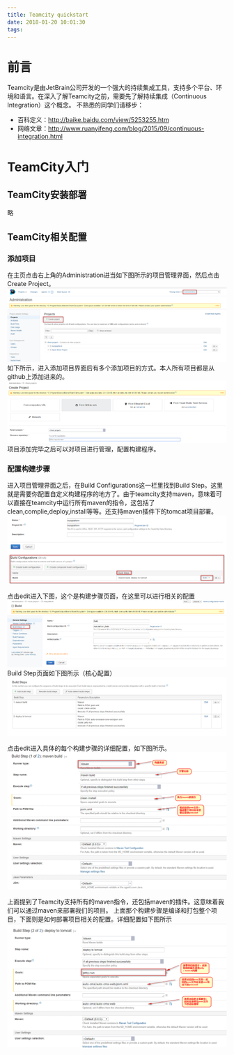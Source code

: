 ```yaml
---
title: Teamcity quickstart
date: 2018-01-20 10:01:30
tags:
---
```

# 前言
Teamcity是由JetBrain公司开发的一个强大的持续集成工具，支持多个平台、环境和语言。在深入了解Teamcity之前，需要先了解持续集成（Continuous Integration）这个概念。
不熟悉的同学们请移步：

- 百科定义：http://baike.baidu.com/view/5253255.htm
- 网络文章：http://www.ruanyifeng.com/blog/2015/09/continuous-integration.html

<!--more-->

# TeamCity入门
## TeamCity安装部署
略

## TeamCity相关配置
### 添加项目
 在主页点击右上角的Administration进当如下图所示的项目管理界面，然后点击Create Project。
 ![](https://raw.githubusercontent.com/winnerchen/yiheng.github.io/master/images/teamcity_2.png)
如下所示，进入添加项目界面后有多个添加项目的方式。本人所有项目都是从github上添加进来的。
![](https://raw.githubusercontent.com/winnerchen/yiheng.github.io/master/images/teamcity_3.png)
项目添加完毕之后可以对项目进行管理，配置构建程序。
### 配置构建步骤
进入项目管理界面之后，在Build Configurations这一栏里找到Build Step。这里就是需要你配置自定义构建程序的地方了。由于teamcity支持maven，意味着可以直接在teamcity中运行所有maven的指令，这包括了clean,complie,deploy,install等等。还支持maven插件下的tomcat项目部署。
![](https://raw.githubusercontent.com/winnerchen/yiheng.github.io/master/images/teamcity_4.png)

点击edit进入下图，这个是构建步骤页面，在这里可以进行相关的配置
![](https://raw.githubusercontent.com/winnerchen/yiheng.github.io/master/images/teamcity_5.png)
Build Step页面如下图所示（核心配置）
![](https://raw.githubusercontent.com/winnerchen/yiheng.github.io/master/images/teamcity_6.png)

点击edit进入具体的每个构建步骤的详细配置，如下图所示。
![](https://raw.githubusercontent.com/winnerchen/yiheng.github.io/master/images/teamcity_7.png)

上面提到了Teamcity支持所有的maven指令，还包括maven的插件。这意味着我们可以通过maven来部署我们的项目。
上面那个构建步骤是编译和打包整个项目，下面则是如何部署项目相关的配置。详细配置如下图所示
![](https://raw.githubusercontent.com/winnerchen/yiheng.github.io/master/images/teamcity_8.png)

